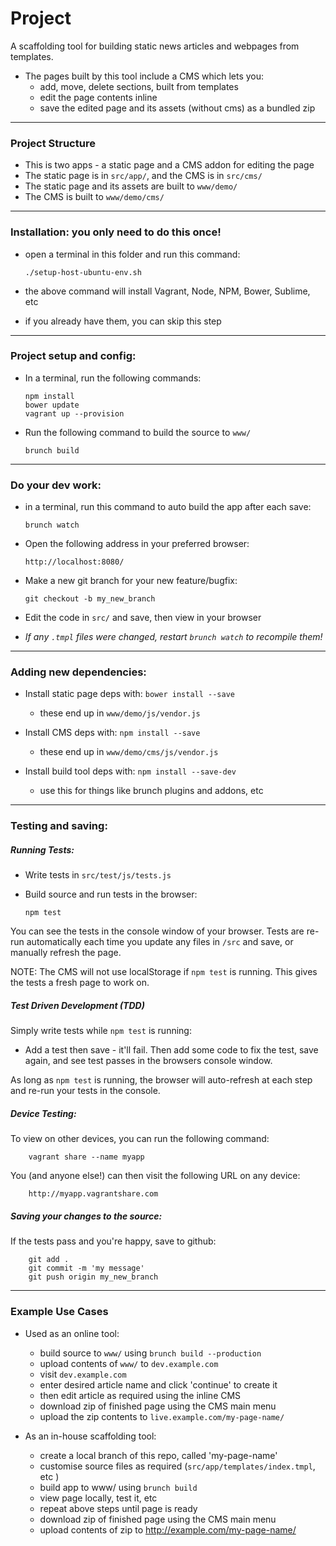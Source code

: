 # Project

A scaffolding tool for building static news articles and webpages from templates.

* The pages built by this tool include a CMS which lets you:
  * add, move, delete sections, built from templates
  * edit the page contents inline
  * save the edited page and its assets (without cms) as a bundled zip

--------------------------------------------------------

### Project Structure

* This is two apps - a static page and a CMS addon for editing the page
* The static page is in `src/app/`, and the CMS is in `src/cms/`
* The static page and its assets are built to `www/demo/`
* The CMS is built to `www/demo/cms/`

--------------------------------------------------------

### Installation: you only need to do this once!

  - open a terminal in this folder and run this command:

        ./setup-host-ubuntu-env.sh

  - the above command will install Vagrant, Node, NPM, Bower, Sublime, etc
  - if you already have them, you can skip this step

--------------------------------------------------------

### Project setup and config:

  - In a terminal, run the following commands:

        npm install
        bower update
        vagrant up --provision

  - Run the following command to build the source to `www/`

        brunch build

--------------------------------------------------------

### Do your dev work:

  - in a terminal, run this command to auto build the app after each save:

        brunch watch

  - Open the following address in your preferred browser:

        http://localhost:8080/

  - Make a new git branch for your new feature/bugfix:

        git checkout -b my_new_branch

  - Edit the code in `src/` and save, then view in your browser

  - *If any `.tmpl` files were changed, restart `brunch watch` to recompile them!*

--------------------------------------------------------

### Adding new dependencies:

  - Install static page deps with:   `bower install --save`
    - these end up in `www/demo/js/vendor.js`

  - Install CMS deps with:   `npm install --save`
    - these end up in `www/demo/cms/js/vendor.js`

  - Install build tool deps with:   `npm install --save-dev`
    - use this for things like brunch plugins and addons, etc

--------------------------------------------------------

### Testing and saving:
  
##### Running Tests:

  - Write tests in `src/test/js/tests.js`
  - Build source and run tests in the browser:

        npm test

  You can see the tests in the console window of your browser.
  Tests are re-run automatically each time you update any files in `/src` and save, or manually refresh the page.

  NOTE: The CMS will not use localStorage if `npm test` is running. 
  This gives the tests a fresh page to work on.

  
##### Test Driven Development (TDD)

  Simply write tests while `npm test` is running:
  
  - Add a test then save - it'll fail. Then add some code to fix the test, save again, and see test passes in the browsers console window.
  
  As long as `npm test` is running, the browser will auto-refresh at each step and re-run your tests in the console.


##### Device Testing:

  To view on other devices, you can run the following command:

        vagrant share --name myapp

  You (and anyone else!) can then visit the following URL on any device:

        http://myapp.vagrantshare.com


##### Saving your changes to the source:

  If the tests pass and you're happy, save to github:

        git add .
        git commit -m 'my message'
        git push origin my_new_branch

--------------------------------------------------------

### Example Use Cases

  * Used as an online tool:
      - build source to `www/` using `brunch build --production`
      - upload contents of `www/` to `dev.example.com`
      - visit `dev.example.com`
      - enter desired article name and click 'continue' to create it
      - then edit article as required using the inline CMS
      - download zip of finished page using the CMS main menu
      - upload the zip contents to `live.example.com/my-page-name/`

  * As an in-house scaffolding tool:
      - create a local branch of this repo, called 'my-page-name'
      - customise source files as required (`src/app/templates/index.tmpl`, etc )
      - build app to www/ using `brunch build`
      - view page locally, test it, etc
      - repeat above steps until page is ready
      - download zip of finished page using the CMS main menu
      - upload contents of zip to http://example.com/my-page-name/
